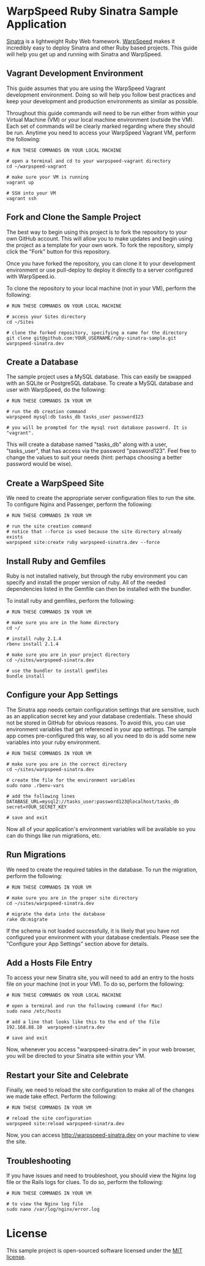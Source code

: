 # WarpSpeed Ruby Sinatra Sample Application

[Sinatra](http://http:sinatrarb.com) is a lightweight Ruby Web framework. [WarpSpeed](https://warpspeed.io) makes it incredibly easy to deploy Sinatra and other Ruby based projects. This guide will help you get up and running with Sinatra and WarpSpeed.

## Vagrant Development Environment

This guide assumes that you are using the WarpSpeed Vagrant development environment. Doing so will help you follow best practices and keep your development and production environments as similar as possible.

Throughout this guide commands will need to be run either from within your Virtual Machine (VM) or your local machine environment (outside the VM). Each set of commands will be clearly marked regarding where they should be run. Anytime you need to access your WarpSpeed Vagrant VM, perform the following:

```
# RUN THESE COMMANDS ON YOUR LOCAL MACHINE

# open a terminal and cd to your warpspeed-vagrant directory
cd ~/warpspeed-vagrant

# make sure your VM is running
vagrant up

# SSH into your VM
vagrant ssh
```

## Fork and Clone the Sample Project

The best way to begin using this project is to fork the repository to your own GitHub account. This will allow you to make updates and begin using the project as a template for your own work. To fork the repository, simply click the "Fork" button for this repository.

Once you have forked the repository, you can clone it to your development environment or use pull-deploy to deploy it directly to a server configured with WarpSpeed.io.

To clone the repository to your local machine (not in your VM), perform the following:

```
# RUN THESE COMMANDS ON YOUR LOCAL MACHINE

# access your Sites directory
cd ~/Sites

# clone the forked repository, specifying a name for the directory
git clone git@github.com:YOUR_USERNAME/ruby-sinatra-sample.git warpspeed-sinatra.dev
```

## Create a Database

The sample project uses a MySQL database. This can easily be swapped with an SQLite or PostgreSQL database. To create a MySQL database and user with WarpSpeed, do the following:

```
# RUN THESE COMMANDS IN YOUR VM

# run the db creation command
warpspeed mysql:db tasks_db tasks_user password123

# you will be prompted for the mysql root database password. It is "vagrant".
```

This will create a database named "tasks\_db" along with a user, "tasks\_user", that has access via the password "password123". Feel free to change the values to suit your needs (hint: perhaps choosing a better password would be wise).

## Create a WarpSpeed Site

We need to create the appropriate server configuration files to run the site. To configure Nginx and Passenger, perform the following:

```
# RUN THESE COMMANDS IN YOUR VM

# run the site creation command
# notice that --force is used because the site directory already exists
warpspeed site:create ruby warpspeed-sinatra.dev --force
```

## Install Ruby and Gemfiles

Ruby is not installed natively, but through the ruby environment you can specify and install the proper version of ruby. All of the needed dependencies listed in the Gemfile can then be installed with the bundler.

To install ruby and gemfiles, perform the following:

```
# RUN THESE COMMANDS IN YOUR VM

# make sure you are in the home directory
cd ~/

# install ruby 2.1.4
rbenv install 2.1.4

# make sure you are in your project directory
cd ~/sites/warpspeed-sinatra.dev

# use the bundler to install gemfiles
bundle install
```

## Configure your App Settings

The Sinatra app needs certain configuration settings that are sensitive, such as an application secret key and your database credentials. These should not be stored in GitHub for obvious reasons. To avoid this, you can use environment variables that get referenced in your app settings. The sample app comes pre-configured this way, so all you need to do is add some new variables into your ruby environment.

```
# RUN THESE COMMANDS IN YOUR VM

# make sure you are in the correct directory
cd ~/sites/warpspeed-sinatra.dev

# create the file for the environment variables
sudo nano .rbenv-vars

# add the following lines
DATABASE_URL=mysql2://tasks_user:password123@localhost/tasks_db
secret=YOUR_SECRET_KEY

# save and exit
```

Now all of your application's environment variables will be available so you can do things like run migrations, etc.

## Run Migrations

We need to create the required tables in the database. To run the migration, perform the following:

```
# RUN THESE COMMANDS IN YOUR VM

# make sure you are in the proper site directory
cd ~/sites/warpspeed-sinatra.dev

# migrate the data into the database
rake db:migrate
```

If the schema is not loaded successfully, it is likely that you have not configured your environment with your database credentials. Please see the "Configure your App Settings" section above for details.

## Add a Hosts File Entry

To access your new Sinatra site, you will need to add an entry to the hosts file on your machine (not in your VM). To do so, perform the following:

```
# RUN THESE COMMANDS ON YOUR LOCAL MACHINE

# open a terminal and run the following command (for Mac)
sudo nano /etc/hosts

# add a line that looks like this to the end of the file
192.168.88.10  warpspeed-sinatra.dev

# save and exit
```

Now, whenever you access "warpspeed-sinatra.dev" in your web browser, you will be directed to your Sinatra site within your VM.

## Restart your Site and Celebrate

Finally, we need to reload the site configuration to make all of the changes we made take effect. Perform the following:
```
# RUN THESE COMMANDS IN YOUR VM

# reload the site configuration
warpspeed site:reload warpspeed-sinatra.dev
```

Now, you can access http://warpspeed-sinatra.dev on your machine to view the site.

## Troubleshooting

If you have issues and need to troubleshoot, you should view the Nginx log file or the Rails logs for clues. To do so, perform the following:

```
# RUN THESE COMMANDS IN YOUR VM

# to view the Nginx log file
sudo nano /var/log/nginx/error.log
```

# License

This sample project is open-sourced software licensed under the [MIT license](http://opensource.org/licenses/MIT).

